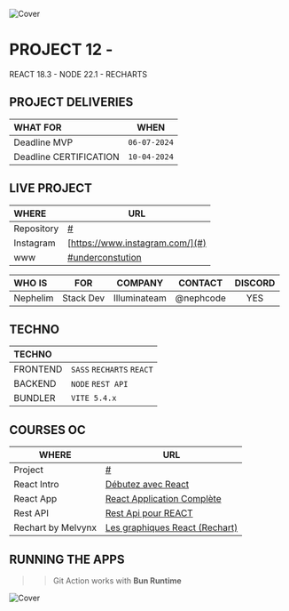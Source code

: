 ![Cover](https://kpkfzczpavanzocxzyta.supabase.co/storage/v1/object/public/oc-react/readme-header-oc-react-12.png)

<!-- ∵ ƸӜƷ ∴∵ ƸӜƷ ∴∵ ƸӜƷ ∴∵ ƸӜƷ ∴∵ ƸӜƷ ∴∵ ƸӜƷ ∴∵ ƸӜƷ ∴∵ ƸӜƷ ∴∵ ƸӜƷ ∴∵ ƸӜƷ ∴∵ ƸӜƷ ∴∵ ƸӜƷ ∴ -->

# PROJECT 12 - 

REACT 18.3 - NODE 22.1 - RECHARTS 

## PROJECT DELIVERIES

| WHAT FOR               | WHEN         |
| :--------------------- | ------------ |
| Deadline MVP           | `06-07-2024` |
| Deadline CERTIFICATION | `10-04-2024` |


## LIVE PROJECT

| WHERE     | URL                                    |
| :-------- | -------------------------------------- |
| Repository   | [#](#)                                 |
| Instagram | [https://www.instagram.com/](#)        |
| www       | [#underconstution](#underconstruction) |

| WHO IS   | FOR             |      COMPANY      | CONTACT | DISCORD |
| :------- | --------------- | :---------------: | ------- | :-----: |
| Nephelim | Stack Dev | Illuminateam | @nephcode       |   YES   |

## TECHNO

| TECHNO   |    |
| :------- | ------ |
| FRONTEND | `SASS` `RECHARTS` `REACT`|
|BACKEND| `NODE` `REST API`|
|BUNDLER| `VITE 5.4.x`|

## COURSES OC


| WHERE      | URL     |
| --- |---|
| Project    | [#](#) |
| React Intro | [Débutez avec React](https://openclassrooms.com/fr/courses/7008001-debutez-avec-react)      |                     
| React App   | [React Application Complète](https://openclassrooms.com/fr/courses/7150606-creez-une-application-react-complete) |
| Rest API | [Rest Api pour REACT](https://openclassrooms.com/fr/courses/6573181-adoptez-les-api-rest-pour-vos-projets-web)|
| Rechart by Melvynx | [Les graphiques React (Rechart)](https://www.youtube.com/watch?v=t13UpKHZ1TU)

## RUNNING THE APPS

> > Git Action works with **Bun Runtime**

![Cover](https://kpkfzczpavanzocxzyta.supabase.co/storage/v1/object/public/oc-react/readme-footer-oc-react-12.png)
